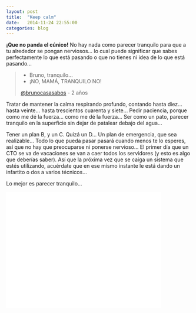 ```yaml
---
layout: post
title:  "Keep calm"
date:   2014-11-24 22:55:00
categories: blog
---
```



**¡Que no panda el cúnico!** No hay nada como parecer tranquilo para que a tu alrededor se pongan nerviosos... lo cual puede significar que sabes perfectamente lo que está pasando o que no tienes ni idea de lo que está pasando...


> - Bruno, tranquilo...
> - ¡NO, MAMÁ, TRANQUILO NO!
>
> [@brunocasasabos](https://twitter.com/brunocasasabos) - 2 años


Tratar de mantener la calma respirando profundo, contando hasta diez... hasta veinte... hasta trescientos cuarenta y siete... Pedir paciencia, porque como me dé la fuerza... como me dé la fuerza... Ser como un pato, parecer tranquilo en la superficie sin dejar de patalear debajo del agua... 

Tener un plan B, y un C. Quizá un D... Un plan de emergencia, que sea realizable... Todo lo que pueda pasar pasará cuando menos te lo esperes, así que no hay que preocuparse ni ponerse nervioso... El primer día que un CTO se va de vacaciones se van a caer todos los servidores (y esto es algo que deberías saber). Así que la próxima vez que se caiga un sistema que estés utilizando, acuérdate que en ese mismo instante le está dando un infartito o dos a varios técnicos... 

Lo mejor es parecer tranquilo...

<iframe width="420" height="315" src="//www.youtube.com/embed/-OvMkLCrUtY" frameborder="0" allowfullscreen></iframe>
